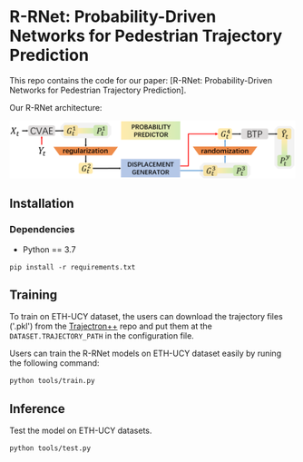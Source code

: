 #  R-RNet: Probability-Driven Networks for Pedestrian Trajectory Prediction

This repo contains the code for our paper: [R-RNet: Probability-Driven Networks for
 Pedestrian Trajectory Prediction].

Our R-RNet architecture:

<img src="figures/R-RNet.png" width="800">

## Installation
### Dependencies

* Python == 3.7
```
pip install -r requirements.txt
```

## Training
To train on ETH-UCY dataset, the users can download the trajectory files ('.pkl') from the [Trajectron++](https://github.com/StanfordASL/Trajectron-plus-plus) repo and put them at the `DATASET.TRAJECTORY_PATH` in the configuration file.

Users can train the R-RNet models on ETH-UCY dataset easily by runing the following command:
```
python tools/train.py
```

## Inference 
Test the model on ETH-UCY datasets.
```
python tools/test.py
```